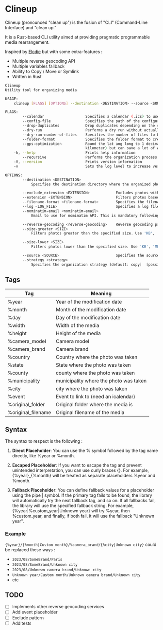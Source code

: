 # Clineup

Clineup (pronounced "clean up") is the fusion of "CLI" (Command-Line Interface) and "clean up."

It is a Rust-based CLI utility aimed at providing pragmatic programmable media rearrangement.

Inspired by [Elodie](https://github.com/jmathai/elodie) but with some extra-features : 

- Multiple reverse geocoding API
- Multiple variables fallback 
- Ability to Copy / Move or Symlink
- Written in Rust


```sh
Clineup 
Utility tool for organizing media

USAGE:
    clineup [FLAGS] [OPTIONS] --destination <DESTINATION> --source <SOURCE>

FLAGS:
        --calendar                   Specifies a calendar (.ics) to use for %event
        --config-file                Specifies the path of the configuration file
        --drop-duplicates            Drop duplicates depending on the strategy
        --dry-run                    Performs a dry run without actually moving or renaming any files
        --dry-run-number-of-files    Specifies the number of files to be processed by the dry run
        --folder-format              Specifies the folder format to create
        --gps-optimization           Round the lat ang long to 1 decimal places. It becomes less accurate (about 1
                                     kilometer) but can save a lot of API calls.
    -h, --help                       Prints help information
        --recursive                  Performs the organization process recursively on subdirectories
    -V, --version                    Prints version information
    -v                               Sets the log level to increase verbosity

OPTIONS:
        --destination <DESTINATION>
            Specifies the destination directory where the organized photos will be stored

        --exclude_extension <EXTENSION>            Excludes photos with the specified file extensions
        --extension <EXTENSION>                    Filters photos based on file extensions
        --filename-format <filename-format>        Specifies the filename format to create
        --log <LOG_FILE>                           Specifies a log file to record the organization process
        --nominatim-email <nominatim-email>
            Email to use for nominatim API. This is mandatory following the nominatim usage policy

        --reverse-geocoding <reverse-geocoding>    Reverse geocoding provider to use [possible values: nominatim]
        --size-greater <SIZE>
            Filters photos greater than the specified size. Use 'KB', 'MB', 'GB', 'TB' or 'PB'

        --size-lower <SIZE>
            Filters photos lower than the specified size. Use 'KB', 'MB', 'GB', 'TB' or 'PB'

        --source <SOURCE>                          Specifies the source directory or file to be organized
        --strategy <strategy>
            Specifies the organization strategy [default: copy]  [possible values: copy, symlink, move]
```
## Tags 

| Tag                | Meaning                                |
|--------------------|----------------------------------------|
| %year              | Year of the modification date          |
| %month             | Month of the modification date         |
| %day               | Day of the modification date           |
| %width             | Width of the media                     |
| %height            | Height of the media                    |
| %camera_model      | Camera model                           |
| %camera_brand      | Camera brand                           |
| %country           | Country where the photo was taken      |
| %state             | State where the photo was taken        |
| %county            | county where the photo was taken       |
| %municipality      | municipality where the photo was taken |
| %city              | city where the photo was taken         |
| %event             | Event to link to (need an icalendar)   |
| %original_folder   | Original folder where the media is     |
| %original_filename | Original filename of the media         |

## Syntax

The syntax to respect is the following : 

1. **Direct Placeholder**: You can use the % symbol followed by the tag name directly, like %year or %month.

2. **Escaped Placeholder**: If you want to escape the tag and prevent unintended interpretation, you can use curly braces {}. For example, {%year}_{%month} will be treated as separate placeholders %year and %month.

3. **Fallback Placeholder**: You can define fallback values for a placeholder using the pipe | symbol. If the primary tag fails to be found, the library will automatically try the next fallback tag, and so on. If all fallbacks fail, the library will use the specified fallback string. For example, {%year|%custom_year|Unknown year} will try %year, then %custom_year, and finally, if both fail, it will use the fallback "Unknown year".

### Example

`{%year}/{%month|Custom month}/%camera_brand/{%city|Unknown city}` could be replaced these ways : 

- `2023/08/SomeBrand/Paris`
- `2023/08/SomeBrand/Unknown city`
- `2023/08/Unknown camera brand/Unknown city`
- `Unknown year/Custom month/Unknown camera brand/Unknown city`
- etc

## TODO 

- [ ] Implements other reverse geocoding services
- [ ] Add event placeholder
- [ ] Exclude pattern
- [ ] Add tests 